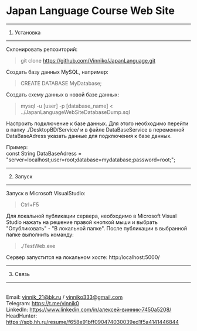 ﻿# Japan Language Course Web Site
---------------------------------------------------------------------------------------------
1. Установка
---------------------------------------------------------------------------------------------
Склонировать репозиторий:
>git clone https://github.com/Vinniko/JapanLanguage.git

Создать базу данных MySQL, например: 
>CREATE DATABASE MyDatabase;

Создать схему данных в новой базе данных: 
>mysql -u [user] -p [database_name] < ../JapanLanguageWebSiteDatabaseDump.sql

Настроить подключение к базе данных. Для этого необходимо перейти в папку ./DesktopBD/Service/ 
и в файле DataBaseService в переменной DataBaseAdress указать данные для подключения к базе данных.

Пример:
<br>const String DataBaseAdress = "server=localhost;user=root;database=mydatabase;password=root;";

---------------------------------------------------------------------------------------------
2. Запуск
---------------------------------------------------------------------------------------------
Запуск в Microsoft VisualStudio: 
> Ctrl+F5

Для локальной публикации сервера, необходимо в Microsoft Visual Studio нажать на решение правой кнопкой мыши
и выбрать "Опубликовать" - "В локальной папке". После публикации в выбранной папке выполнить команду: 
> ./TestWeb.exe 

Сервер запустится на локальном хосте: http:/localhost:5000/

---------------------------------------------------------------------------------------------
3. Связь
---------------------------------------------------------------------------------------------

<br> Email: vinnik_21@bk.ru / vinniko333@gmail.com
<br> Telegram: https://t.me/vinnik0
<br> LinkedIn: https://www.linkedin.com/in/алексей-винник-7450a5208/
<br> HeadHunter: https://spb.hh.ru/resume/f658e91bff090474030039ed1f5a4141446844



